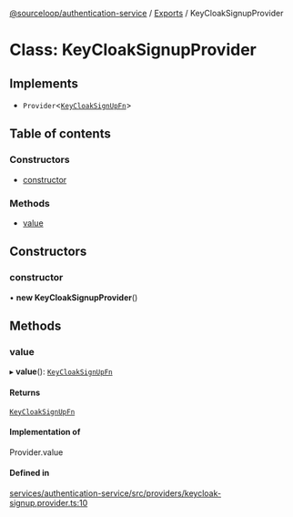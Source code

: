 [@sourceloop/authentication-service](../README.md) / [Exports](../modules.md) / KeyCloakSignupProvider

# Class: KeyCloakSignupProvider

## Implements

- `Provider`<[`KeyCloakSignUpFn`](../interfaces/KeyCloakSignUpFn.md)\>

## Table of contents

### Constructors

- [constructor](KeyCloakSignupProvider.md#constructor)

### Methods

- [value](KeyCloakSignupProvider.md#value)

## Constructors

### constructor

• **new KeyCloakSignupProvider**()

## Methods

### value

▸ **value**(): [`KeyCloakSignUpFn`](../interfaces/KeyCloakSignUpFn.md)

#### Returns

[`KeyCloakSignUpFn`](../interfaces/KeyCloakSignUpFn.md)

#### Implementation of

Provider.value

#### Defined in

[services/authentication-service/src/providers/keycloak-signup.provider.ts:10](https://github.com/sourcefuse/loopback4-microservice-catalog/blob/6c16af104/services/authentication-service/src/providers/keycloak-signup.provider.ts#L10)
